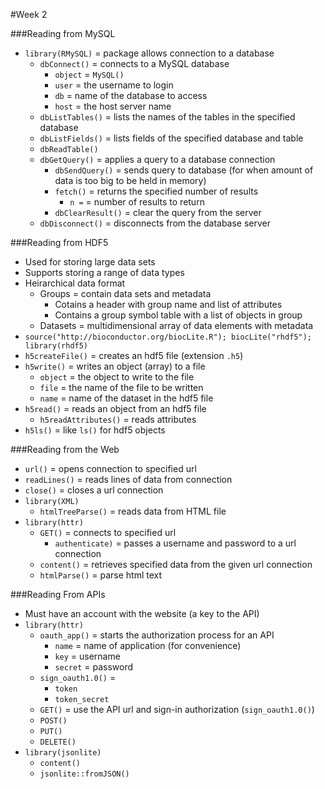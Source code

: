 #Week 2

###Reading from MySQL
* `library(RMySQL)` = package allows connection to a database
  * `dbConnect()` = connects to a MySQL database
    * `object` = `MySQL()`
    * `user` = the username to login
    * `db` = name of the database to access
    * `host` = the host server name
  * `dbListTables()` = lists the names of the tables in the specified database  
  * `dbListFields()` = lists fields of the specified database and table
  * `dbReadTable()`
  * `dbGetQuery()` = applies a query to a database connection
    * `dbSendQuery()` = sends query to database (for when amount of data is too big to be held in memory)
    * `fetch()` = returns the specified number of results
      * `n =` = number of results to return
    * `dbClearResult()` = clear the query from the server
  * `dbDisconnect()` = disconnects from the database server

###Reading from HDF5
* Used for storing large data sets
* Supports storing a range of data types
* Heirarchical data format
  * Groups = contain data sets and metadata
    * Cotains a header with group name and list of attributes
    * Contains a group symbol table with a list of objects in group
  * Datasets = multidimensional array of data elements with metadata
* `source("http://bioconductor.org/biocLite.R"); biocLite("rhdf5"); library(rhdf5)`
* `h5createFile()` = creates an hdf5 file (extension `.h5`)
* `h5write()` = writes an object (array) to a file
  * `object` = the object to write to the file
  * `file` = the name of the file to be written
  * `name` = name of the dataset in the hdf5 file
* `h5read()` = reads an object from an hdf5 file
  * `h5readAttributes()` = reads attributes
* `h5ls()` = like `ls()` for hdf5 objects

###Reading from the Web
* `url()` = opens connection to specified url
* `readLines()` = reads lines of data from connection
* `close()` = closes a url connection
* `library(XML)`
  * `htmlTreeParse()` = reads data from HTML file
* `library(httr)`
  * `GET()` = connects to specified url
    * `authenticate)` = passes a username and password to a url connection
  * `content()` = retrieves specified data from the given url connection
  * `htmlParse()` = parse html text

###Reading From APIs
* Must have an account with the website (a key to the API)
* `library(httr)`
  * `oauth_app()` = starts the authorization process for an API
    * `name` = name of application (for convenience)
    * `key` = username
    * `secret` = password
  * `sign_oauth1.0()` =
    * `token`
    * `token_secret`
  * `GET()` = use the API url and sign-in authorization (`sign_oauth1.0()`)
  * `POST()`
  * `PUT()`
  * `DELETE()`
* `library(jsonlite)`
  * `content()`
  * `jsonlite::fromJSON()`
